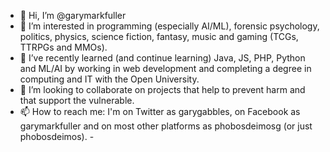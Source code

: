 - 👋 Hi, I’m @garymarkfuller
- 👀 I’m interested in programming (especially AI/ML), forensic psychology, politics, physics, science fiction, fantasy, music and gaming (TCGs, TTRPGs and MMOs).
- 🌱 I’ve recently learned (and continue learning) Java, JS, PHP, Python and ML/AI by working in web development and completing a degree in computing and IT with the Open University.
- 💞️ I’m looking to collaborate on projects that help to prevent harm and that support the vulnerable.
- 📫 How to reach me: I'm on Twitter as garygabbles, on Facebook as garymarkfuller and on most other platforms as phobosdeimosg (or just phobosdeimos). - 

<!---
garymarkfuller/garymarkfuller is a ✨ special ✨ repository because its `README.md` (this file) appears on your GitHub profile.
You can click the Preview link to take a look at your changes.
--->
